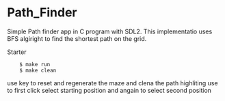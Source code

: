 # Path_Finder
Simple Path finder app in C program with SDL2.
This implementatio uses BFS algiright to find the shortest path on the grid.

Starter
```console
	$ make run
	$ make clean
```

use <Space> key to reset and regenerate the maze and clena the path highliting
use <Mouse Left key> to first click select starting position and angain to select second position
